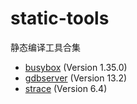 
# static-tools

静态编译工具合集

* [busybox](busybox/) (Version 1.35.0)
* [gdbserver](gdbserver/) (Version 13.2)
* [strace](strace/) (Version 6.4)
